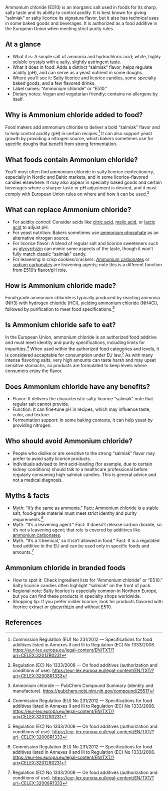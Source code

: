 Ammonium chloride (E510) is an inorganic salt used in foods for its sharp, salty taste and its ability to control acidity. It is best known for giving “salmiak” or salty licorice its signature flavor, but it also has technical uses in some baked goods and beverages. It is authorized as a food additive in the European Union when meeting strict purity rules.

<!--more-->

## At a glance
- What it is: A simple salt of ammonia and hydrochloric acid; white, highly soluble crystals with a salty, slightly astringent taste.
- What it does in food: Adds a distinct “salmiak” flavor, helps regulate acidity (pH), and can serve as a yeast nutrient in some doughs.
- Where you’ll see it: Salty licorice and licorice candies, some specialty baked goods, and a few flavored drinks.
- Label names: “Ammonium chloride” or “E510.”
- Dietary notes: Vegan and vegetarian friendly; contains no allergens by itself.

## Why is Ammonium chloride added to food?
Food makers add ammonium chloride to deliver a bold “salmiak” flavor and to help control acidity (pH) in certain recipes.[^1] It can also support yeast growth by providing a nitrogen source, which bakers sometimes use for specific doughs that benefit from strong fermentation.

## What foods contain Ammonium chloride?
You’ll most often find ammonium chloride in salty licorice confectionery, especially in Nordic and Baltic markets, and in some licorice-flavored candies elsewhere. It may also appear in specialty baked goods and certain beverages where a sharper taste or pH adjustment is desired, and it must comply with European Union rules on where and how it can be used.[^2]

## What can replace Ammonium chloride?
- For acidity control: Consider acids like [citric acid](/e330-citric-acid), [malic acid](/e296-malic-acid), or [lactic acid](/e270-lactic-acid) to adjust pH.
- For yeast nutrition: Bakers sometimes use [ammonium phosphate](/e342-ammonium-phosphate) as an alternative nitrogen source.
- For licorice flavor: A blend of regular salt and licorice sweeteners such as [glycyrrhizin](/e958-glycyrrhizin) can mimic some aspects of the taste, though it won’t fully match classic “salmiak” candy.
- For leavening in crisp cookies/crackers: [Ammonium carbonates](/e503-ammonium-carbonates) or [sodium carbonates](/e500-sodium-carbonates) are leavening agents; note this is a different function from E510’s flavor/pH role.

## How is Ammonium chloride made?
Food‑grade ammonium chloride is typically produced by reacting ammonia (NH3) with hydrogen chloride (HCl), yielding ammonium chloride (NH4Cl), followed by purification to meet food specifications.[^3]

## Is Ammonium chloride safe to eat?
In the European Union, ammonium chloride is an authorized food additive and must meet identity and purity specifications, including limits for impurities.[^1] When used within the authorized food categories and levels, it is considered acceptable for consumption under EU law.[^2] As with many intense flavoring salts, very high amounts can taste harsh and may upset sensitive stomachs, so products are formulated to keep levels where consumers enjoy the flavor.

## Does Ammonium chloride have any benefits?
- Flavor: It delivers the characteristic salty‑licorice “salmiak” note that regular salt cannot provide.
- Function: It can fine‑tune pH in recipes, which may influence taste, color, and texture.
- Fermentation support: In some baking contexts, it can help yeast by providing nitrogen.

## Who should avoid Ammonium chloride?
- People who dislike or are sensitive to the strong “salmiak” flavor may prefer to avoid salty licorice products.
- Individuals advised to limit acid‑loading (for example, due to certain kidney conditions) should talk to a healthcare professional before regularly consuming high‑salmiak candies. This is general advice and not a medical diagnosis.

## Myths & facts
- Myth: “It’s the same as ammonia.” Fact: Ammonium chloride is a stable salt; food‑grade material must meet strict identity and purity requirements.[^1]
- Myth: “It’s a leavening agent.” Fact: It doesn’t release carbon dioxide, so it’s not a leavening agent; that role is covered by additives like [ammonium carbonates](/e503-ammonium-carbonates).
- Myth: “It’s a ‘chemical,’ so it isn’t allowed in food.” Fact: It is a regulated food additive in the EU and can be used only in specific foods and amounts.[^2]

## Ammonium chloride in branded foods
- How to spot it: Check ingredient lists for “Ammonium chloride” or “E510.” Salty licorice candies often highlight “salmiak” on the front of pack.
- Regional note: Salty licorice is especially common in Northern Europe, but you can find these products in specialty shops worldwide.
- Shopping tip: If you prefer milder licorice, look for products flavored with licorice extract or [glycyrrhizin](/e958-glycyrrhizin) and without E510.

## References
[^1]: Commission Regulation (EU) No 231/2012 — Specifications for food additives listed in Annexes II and III to Regulation (EC) No 1333/2008. https://eur-lex.europa.eu/legal-content/EN/TXT/?uri=CELEX:32012R0231
[^2]: Regulation (EC) No 1333/2008 — On food additives (authorization and conditions of use). https://eur-lex.europa.eu/legal-content/EN/TXT/?uri=CELEX:32008R1333
[^3]: Ammonium chloride — PubChem Compound Summary (identity and manufacture). https://pubchem.ncbi.nlm.nih.gov/compound/25517
